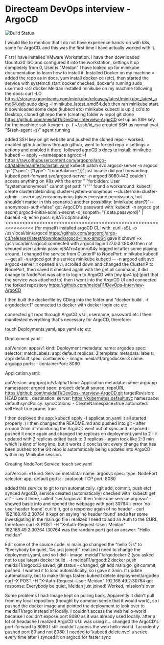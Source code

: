 # Directeam DevOps interview - ArgoCD
![Build Status](https://github.com/directeam-io/DevOps-Interview-ArgoCD/actions/workflows/ci.yml/badge.svg)



I would like to mention that I do not have experience hands-on with k8s, same for ArgoCD.
and this was the first time I have actually worked with it.

First I have installed VMware Workstation.
I have then downloaded Ubuntu20 ISO and configured it into the workstation, settings it up completely from 0, User is "Meidan"
I have looked up for minikube documentation to learn how to install it.
Installed Docker on my machine = added the repo as in docs, yum install docker-ce (etc), then started the service with systemctl start docker
checked, docker's running
sudo usermod -aG docker Meidan
installed minikube on my machine following the docs:
curl -LO https://storage.googleapis.com/minikube/releases/latest/minikube_latest_amd64.deb
sudo dpkg -i minikube_latest_amd64.deb
then ran minikube start. it downloaded some deps (kubectl etc)
minikube kubectl is up :)
cd'd to Desktop, cloned git repo there (creating folder w repo)
git clone https://github.com/meidal11/DevOps-Interview-ArgoCD
set up an SSH key for the machine:
ssh-keygen -p -f ~/.ssh/id_rsa
created SSH as normal
eval "$(ssh-agent -s)"
agent running

added SSH key on git website and pushed the cloned repo - worked.
enabled github actions through github, went to forked repo > settings > actions and enabled it there.
followed agroCD's docs to install:
minikube kubectl -- apply --namespace agrocd -f https://raw.githubusercontent.com/argoproj/argo-cd/stable/manifests/install.yaml
kubectl patch svc argocd-server -n argocd -p '{"spec": {"type": "LoadBalancer"}}'
just incase did port forwarding: kubectl port-forward svc/argocd-server -n argocd 8080:443
couldn't access anything on K8s with the error "	"forbidden: User \"system:anonymous\" cannot get path \"/\"""
found a workaround: kubectl create clusterrolebinding cluster-system-anonymous --clusterrole=cluster-admin --user=system:anonymous (gives everyone permissions, but shouldn't matter in this scenario.)
another possibility: (minikube start?)"--anonymous-auth=false" 
got ArgoCD's password with: kubectl -n argocd get secret argocd-initial-admin-secret -o jsonpath="{.data.password}" | base64 -d; echo
pass: nj8ATrc4ptmru04y <<<<<<<<<<<<<<<<<<<<<<<<<<<<<<<<<<<<<<<<<<<<<<<<<<<<<<<<<<<<<<<< (for myself)
installed argoCD CLI with:
curl -sSL -o /usr/local/bin/argocd https://github.com/argoproj/argo-cd/releases/latest/download/argocd-linux-amd64
gave it chown +x /usr/loca/bin/argocd
connected with argocd login 127.0.0.1:8080
then not secured
user: admin
pass: nj8ATrc4ptmru04y
logged in!
after some playing around, I changed the service from ClusterIP to NodePort:
minikube kubectl -- get all -n argocd
got the service
minikube kubectl -- -n argocd edit svc argocd-server
it opened a vi, scrolled down and changed the ClusterIP to NodePort, then saved it
checked again with the get all command, it did change to NodePort
was able to login to ArgoCD with [my ipv4 ip]:[port that the service was attached to]
then i went into the ArgoCD UI and connected the forked repository https://github.com/meidal11/DevOps-Interview-ArgoCD

I then built the dockerfile by CDing into the folder and "docker build . -t argodocker:1"
connected to docker with docker login etc etc

connected git repo through ArgoCD's UI, username, password etc
I then manifested everything that's necessary for ArgoCD, therefore:

touch Deployments.yaml, app.yaml etc etc

Deployment.yaml:

apiVersion: apps/v1
kind: Deployment
metadata:
  name: argodep
spec:
  selector:
    matchLabels:
      app: default
  replicas: 3
  template:
    metadata:
      labels:
        app: default
    spec:
      containers:
      - image: meidal11/argodocker:3
        name: argoapp
        ports:
        - containerPort: 8080

Application.yaml:

apiVersion: argoproj.io/v1alpha1
kind: Application
metadata:
        name: argoapp
        namespace: argocd
spec:
        project: default
        source:
                repoURL: https://github.com/meidal11/DevOps-Interview-ArgoCD.git
                targetRevision: HEAD
                path: .
        destination:
                server: https://kubernetes.default.svc
                namespace: default
        syncPolicy:
                syncOptions:
                        - CreateNamespace=true
                automated:
                        selfHeal: true
                        prune: true


I then deployed the app:
kubectl apply -f application.yaml
it all started properly :)
I then changed the README.md and pushed into git - after around 2min of monitoring the ArgoCD went out of sync and resynced
I pushed it once again and changed the replicas on deployment.yaml to 2 - it updated with 2 replicas
edited back to 3 replicas - again took like 2-3 min which is kind of long imo, but it works :)
conclusion: every change that has been pushed to the Git repo is automatically being updated into ArgoCD within my Minikube session.

Creating NodePort Service:
touch svc.yaml

apiVersion: v1
kind: Service
metadata:
  name: argosvc
spec:
  type: NodePort
  selector:
    app: default
  ports:
    - protocol: TCP
      port: 8080


added this service to git to run automatically. (git add, commit, push etc)
synced ArgoCD, service created (automatically)
checked with 'kubectl get all' - saw it there, called "svc/argosvc'
then 'minikube service argosvc' - showed basic info and opened the webpage with port 30764 - error 'no user header found'
curl'd it, got a response again of no header - curl 192.168.49.2:30764
it kept on saying 'no header found' and after some investigating in the main.go file i realized I need to add an Auth to the CURL, therefore:
curl -X POST -H "X-Auth-Request-User: Meidan" 192.168.49.2:30764 (30764 was the random port)
got an answer: "Hello meidan"

Edit some of the source code:
vi main.go
changed the "hello %s" to "Everybody be quiet, %s just joined!"
realized i need to change the deployment.yaml, and so I did - image: meidal11/argodocker:2 (you asked not to use latest)
docker build . -t meidal11/argocd:2
docker push meidal11/argocd:2
saved, git status - changed, git add main.go, git commit, pushed.
I wanted it to load automatically, so i gave it 3min.
It update automatically, but to make things faster:
kubectl delete deployment/argodep
curl -X POST -H "X-Auth-Request-User: Meidan" 192.168.49.2:30764
got response: Everybody be quiet, Meidan just joined!
Worked, mission's over



Some problems I had:
Image kept on pulling back. Apparently it didn't pull from my local repository (thought by common sense that it would work), so i pushed the docker image and pointed the deployment to look over to meidal11/argo instead of locally.
I couldn't access the web hello-world because I couldn't expose port 8080 as it was already used locally. after a lot of headache I realized ArgoCD's UI was using it... changed the ArgoCD's port-forward to 8090
I still couldn't access the web hello-world. I accidently pushed port 80 and not 8080.
I needed to 'kubectl delete svc' a serice every time after i synced it on argocd for faster sync

